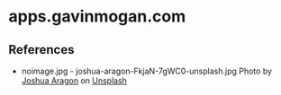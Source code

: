apps.gavinmogan.com
===================

## References

* noimage.jpg - joshua-aragon-FkjaN-7gWC0-unsplash.jpg
Photo by <a href="https://unsplash.com/@goshua13?utm_source=unsplash&utm_medium=referral&utm_content=creditCopyText">Joshua Aragon</a> on <a href="https://unsplash.com/?utm_source=unsplash&utm_medium=referral&utm_content=creditCopyText">Unsplash</a>
